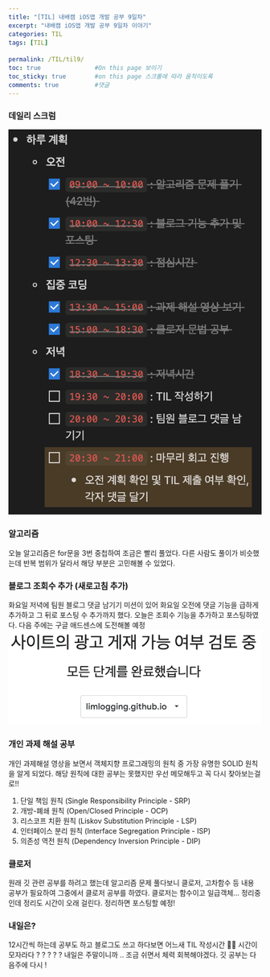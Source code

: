 ```yaml
---
title: "[TIL] 내배캠 iOS앱 개발 공부 9일차"
excerpt: "내배캠 iOS앱 개발 공부 9일차 이야기"
categories: TIL
tags: [TIL]

permalink: /TIL/til9/   
toc: true               #On this page 보이기 
toc_sticky: true        #on this page 스크롤에 따라 움직이도록 
comments: true          #댓글
---
```

### 데일리 스크럼  
![](/assets/images/categories/til/2024-03-08-til9.png)

### 알고리즘 
오늘 알고리즘은 for문을 3번 중첩하여 조금은 빨리 풀었다. 다른 사람도 풀이가 비슷했는데 반복 범위가 달라서 해당 부분은 고민해볼 수 있었다. 

### 블로그 조회수 추가 (새로고침 추가)
화요일 저녁에 팀원 블로그 댓글 남기기 미션이 있어 화요일 오전에 댓글 기능을 급하게 추가하고 그 뒤로 포스팅 수 추가까지 했다. 오늘은 조회수 기능을 추가하고 포스팅하였다. 다음 주에는 구글 애드센스에 도전해볼 예정 
![](/assets/images/categories/til/2024-03-08-til9-2.png)

### 개인 과제 해설 공부 
개인 과제해설 영상을 보면서 객체지향 프로그래밍의 원칙 중 가장 유명한 SOLID 원칙을 알게 되었다. 해당 원칙에 대한 공부는 못했지만 우선 메모해두고 꼭 다시 찾아보는걸로!! 

1. 단일 책임 원칙 (Single Responsibility Principle - SRP)
2. 개방-폐쇄 원칙 (Open/Closed Principle - OCP)
3. 리스코프 치환 원칙 (Liskov Substitution Principle - LSP)
4. 인터페이스 분리 원칙 (Interface Segregation Principle - ISP)
5. 의존성 역전 원칙 (Dependency Inversion Principle - DIP)

### 클로저 
원래 깃 관련 공부를 하려고 했는데 알고리즘 문제 풀다보니 클로저, 고차함수 등 내용 공부가 필요하여 그중에서 클로저 공부를 하였다. 클로저는 함수이고 일급객체... 정리중인데 정리도 시간이 오래 걸린다. 정리하면 포스팅할 예정!  

### 내일은? 
12시간씩 하는데 공부도 하고 블로그도 쓰고 하다보면 어느새 TIL 작성시간 🤦🏻 시간이 모자라다 ? ? ? ? ? 내일은 주말이니까 .. 조금 쉬면서 체력 회복해야겠다. 깃 공부는 다음주에 다시 !    
